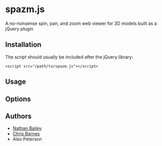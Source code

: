 # spazm.js

A no-nonsense spin, pan, and zoom web viewer for 3D models built as a jQuery plugin

## Installation

The script should usually be included after the jQuery library:
	
	<script src="/path/to/spazm.js"></script>

## Usage

## Options

## Authors

- [Nathan Bailey](ntdb)
- [Chris Barnes](barnesy)
- Alex Peterson